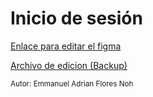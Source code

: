 # Inicio de sesión

[Enlace para editar el figma](https://www.figma.com/design/1gQ7X1jNimbyDHmmjfGCEN/Untitled?node-id=0-1&t=mGGxW9Di3ub22Cnq-1)

[Archivo de edicion (Backup)](./frontpage.fig)

<small>Autor: Emmanuel Adrian Flores Noh</small>